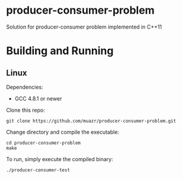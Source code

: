 # producer-consumer-problem
Solution for producer-consumer problem implemented in C++11

# Building and Running
## Linux
Dependencies:
- GCC 4.8.1 or newer

Clone this repo:
```
git clone https://github.com/muazr/producer-consumer-problem.git
```

Change directory and compile the executable:
```
cd producer-consumer-problem
make
```

To run, simply execute the compiled binary:
```
./producer-consumer-test
```
